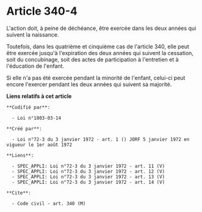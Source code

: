 # Article 340-4

L'action doit, à peine de déchéance, être exercée dans les deux années qui suivent la naissance.

Toutefois, dans les quatrième et cinquième cas de l'article 340, elle peut être exercée jusqu'à l'expiration des deux années
qui suivent la cessation, soit du concubinage, soit des actes de participation à l'entretien et à l'éducation de l'enfant.

Si elle n'a pas été exercée pendant la minorité de l'enfant, celui-ci peut encore l'exercer pendant les deux années qui
suivent sa majorité.

**Liens relatifs à cet article**

	**Codifié par**:

	  - Loi n°1803-03-14

	**Créé par**:

	  - Loi n°72-3 du 3 janvier 1972 - art. 1 () JORF 5 janvier 1972 en vigueur le 1er août 1972

	**Liens**:

	  - SPEC_APPLI: Loi n°72-3 du 3 janvier 1972 - art. 11 (V)
	  - SPEC_APPLI: Loi n°72-3 du 3 janvier 1972 - art. 12 (V)
	  - SPEC_APPLI: Loi n°72-3 du 3 janvier 1972 - art. 13 (V)
	  - SPEC_APPLI: Loi n°72-3 du 3 janvier 1972 - art. 14 (V)

	**Cite**:

	  - Code civil - art. 340 (M)
